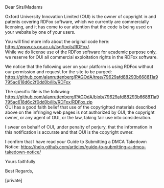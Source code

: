 Dear Sirs/Madams

Oxford University Innovation Limited (OUI) is the owner of copyright in and patents covering RDFox software, which we currently are commercially licensing, and it has come to our attention that the code is being used on your website by one of your users.

You will find more info about the original code here: https://www.cs.ox.ac.uk/isg/tools/RDFox/.  
While we do license use of the RDFox software for academic purpose only, we reserve for OUI all commercial exploitation rights in the RDFox software.

We notice that the following user on your platform is using RDFox without our permission and request for the site to be purged: https://github.com/alanruttenberg/PAGOdA/tree/79629afd88293b668811a9795ac618d6c2f0dd0b/lib/RDFox

The specific file is the following:  
https://github.com/alanruttenberg/PAGOdA/blob/79629afd88293b668811a9795ac618d6c2f0dd0b/lib/RDFox/RDFox.zip  
OUI has a good faith belief that use of the copyrighted materials described above on the infringing web pages is not authorized by OUI, the copyright owner, or any agent of OUI, or the law, taking fair use into consideration.

I swear on behalf of OUI, under penalty of perjury, that the information in this notification is accurate and that OUI is the copyright owner.

I confirm that I have read your Guide to Submitting a DMCA Takedown Notice: https://help.github.com/articles/guide-to-submitting-a-dmca-takedown-notice/

Yours faithfully

Best Regards,

[private]
